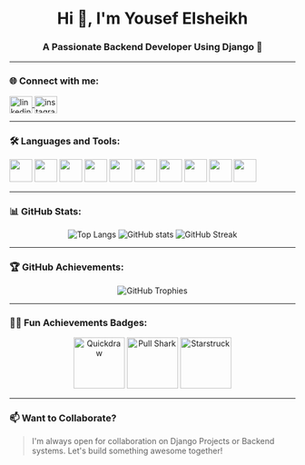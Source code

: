 <h1 align="center">Hi 👋, I'm Yousef Elsheikh</h1>
<h3 align="center">A Passionate Backend Developer Using Django 🐍</h3>

---

### 🌐 Connect with me:
<p align="left">
  <a href="https://www.linkedin.com/in/yousef-elsheikh-b809b5233/" target="blank">
    <img align="center" src="https://cdn.jsdelivr.net/npm/simple-icons@v3/icons/linkedin.svg" alt="linkedin" height="30" width="40" />
  </a>
  <a href="https://instagram.com/yousef_elsheikh__" target="blank">
    <img align="center" src="https://cdn.jsdelivr.net/npm/simple-icons@v3/icons/instagram.svg" alt="instagram" height="30" width="40" />
  </a>
</p>

---

### 🛠️ Languages and Tools:
<p align="left">
  <img src="https://cdn.jsdelivr.net/gh/devicons/devicon/icons/python/python-original.svg" width="40" height="40"/>
  <img src="https://cdn.jsdelivr.net/gh/devicons/devicon/icons/django/django-plain.svg" width="40" height="40"/>
  <img src="https://cdn.jsdelivr.net/gh/devicons/devicon/icons/postgresql/postgresql-original.svg" width="40" height="40"/>
  <img src="https://cdn.jsdelivr.net/gh/devicons/devicon/icons/git/git-original.svg" width="40" height="40"/>
  <img src="https://cdn.jsdelivr.net/gh/devicons/devicon/icons/sqlite/sqlite-original.svg" width="40" height="40"/>
  <img src="https://cdn.jsdelivr.net/gh/devicons/devicon/icons/html5/html5-original.svg" width="40" height="40"/>
  <img src="https://cdn.jsdelivr.net/gh/devicons/devicon/icons/css3/css3-original.svg" width="40" height="40"/>
  <img src="https://cdn.jsdelivr.net/gh/devicons/devicon/icons/javascript/javascript-original.svg" width="40" height="40"/>
  <img src="https://cdn.jsdelivr.net/gh/devicons/devicon/icons/cplusplus/cplusplus-original.svg" width="40" height="40"/>
  <img src="https://cdn.jsdelivr.net/gh/devicons/devicon/icons/java/java-original.svg" width="40" height="40"/>
</p>

---

### 📊 GitHub Stats:
<p align="center">
  <img src="https://github-readme-stats.vercel.app/api/top-langs/?username=usef3&layout=compact&theme=radical" alt="Top Langs"/>
  <img src="https://github-readme-stats.vercel.app/api?username=usef3&show_icons=true&theme=radical" alt="GitHub stats"/>
  <img src="https://github-readme-streak-stats.herokuapp.com/?user=usef3&theme=radical" alt="GitHub Streak"/>
</p>

---

### 🏆 GitHub Achievements:
<p align="center">
  <img src="https://github-profile-trophy.vercel.app/?username=usef3&theme=gruvbox" alt="GitHub Trophies"/>
</p>

---

### 🧙‍♂️ Fun Achievements Badges:
<p align="center">
  <img src="https://github.com/ryo-ma/github-profile-trophy/raw/master/images/quickdraw-default.svg" height="90" alt="Quickdraw"/>
  <img src="https://github.com/ryo-ma/github-profile-trophy/raw/master/images/pull-shark-default.svg" height="90" alt="Pull Shark"/>
  <img src="https://github.com/ryo-ma/github-profile-trophy/raw/master/images/starstruck-default.svg" height="90" alt="Starstruck"/>
</p>

---

### 📫 Want to Collaborate?
> I'm always open for collaboration on Django Projects or Backend systems. Let's build something awesome together!
